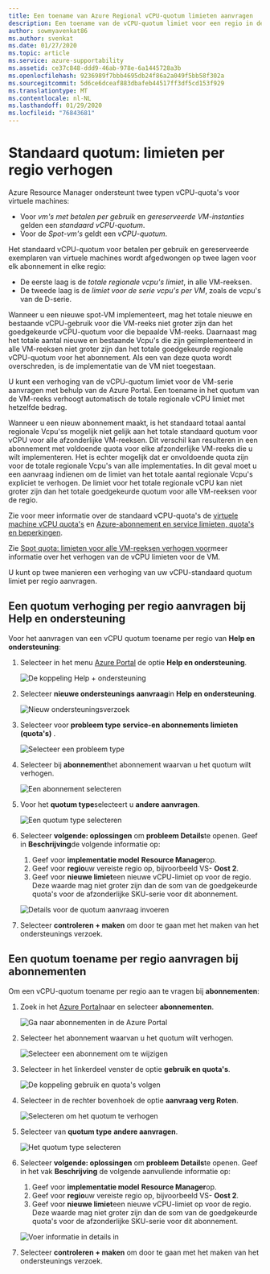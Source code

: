 ```yaml
---
title: Een toename van Azure Regional vCPU-quotum limieten aanvragen
description: Een toename van de vCPU-quotum limiet voor een regio in de Azure Portal aanvragen.
author: sowmyavenkat86
ms.author: svenkat
ms.date: 01/27/2020
ms.topic: article
ms.service: azure-supportability
ms.assetid: ce37c848-ddd9-46ab-978e-6a1445728a3b
ms.openlocfilehash: 9236989f7bbb4695db24f86a2a049f5bb58f302a
ms.sourcegitcommit: 5d6ce6dceaf883dbafeb44517ff3df5cd153f929
ms.translationtype: MT
ms.contentlocale: nl-NL
ms.lasthandoff: 01/29/2020
ms.locfileid: "76843681"
---
```

# <a name="standard-quota-increase-limits-by-region"></a>Standaard quotum: limieten per regio verhogen

Azure Resource Manager ondersteunt twee typen vCPU-quota's voor virtuele machines:

* Voor *vm's met betalen per gebruik* en *gereserveerde VM-instanties* gelden een *standaard vCPU-quotum*.
* Voor de *Spot-vm's* geldt een *vCPU-quotum*.

Het standaard vCPU-quotum voor betalen per gebruik en gereserveerde exemplaren van virtuele machines wordt afgedwongen op twee lagen voor elk abonnement in elke regio:

* De eerste laag is de *totale regionale vcpu's limiet*, in alle VM-reeksen.
* De tweede laag is de *limiet voor de serie vcpu's per VM*, zoals de vcpu's van de D-serie.

Wanneer u een nieuwe spot-VM implementeert, mag het totale nieuwe en bestaande vCPU-gebruik voor die VM-reeks niet groter zijn dan het goedgekeurde vCPU-quotum voor die bepaalde VM-reeks. Daarnaast mag het totale aantal nieuwe en bestaande Vcpu's die zijn geïmplementeerd in alle VM-reeksen niet groter zijn dan het totale goedgekeurde regionale vCPU-quotum voor het abonnement. Als een van deze quota wordt overschreden, is de implementatie van de VM niet toegestaan.

U kunt een verhoging van de vCPU-quotum limiet voor de VM-serie aanvragen met behulp van de Azure Portal. Een toename in het quotum van de VM-reeks verhoogt automatisch de totale regionale vCPU limiet met hetzelfde bedrag.

Wanneer u een nieuw abonnement maakt, is het standaard totaal aantal regionale Vcpu'ss mogelijk niet gelijk aan het totale standaard quotum voor vCPU voor alle afzonderlijke VM-reeksen. Dit verschil kan resulteren in een abonnement met voldoende quota voor elke afzonderlijke VM-reeks die u wilt implementeren. Het is echter mogelijk dat er onvoldoende quota zijn voor de totale regionale Vcpu's van alle implementaties. In dit geval moet u een aanvraag indienen om de limiet van het totale aantal regionale Vcpu's expliciet te verhogen. De limiet voor het totale regionale vCPU kan niet groter zijn dan het totale goedgekeurde quotum voor alle VM-reeksen voor de regio.

Zie voor meer informatie over de standaard vCPU-quota's de [virtuele machine vCPU quota's](../../virtual-machines/windows/quotas.md) en [Azure-abonnement en service limieten, quota's en beperkingen](../../azure-resource-manager/management/azure-subscription-service-limits.md).

Zie [Spot quota: limieten voor alle VM-reeksen verhogen voor](low-priority-quota.md)meer informatie over het verhogen van de vCPU limieten voor de VM.

U kunt op twee manieren een verhoging van uw vCPU-standaard quotum limiet per regio aanvragen.

## <a name="request-a-quota-increase-by-region-from-help--support"></a>Een quotum verhoging per regio aanvragen bij Help en ondersteuning

Voor het aanvragen van een vCPU quotum toename per regio van **Help en ondersteuning**:

1. Selecteer in het menu [Azure Portal](https://portal.azure.com) de optie **Help en ondersteuning**.

   ![De koppeling Help + ondersteuning](./media/resource-manager-core-quotas-request/help-plus-support.png)

1. Selecteer **nieuwe ondersteunings aanvraag**in **Help en ondersteuning**.

    ![Nieuw ondersteuningsverzoek](./media/resource-manager-core-quotas-request/new-support-request.png)

1. Selecteer voor **probleem type** **service-en abonnements limieten (quota's)** .

   ![Selecteer een probleem type](./media/resource-manager-core-quotas-request/select-quota-issue-type.png)

1. Selecteer bij **abonnement**het abonnement waarvan u het quotum wilt verhogen.

   ![Een abonnement selecteren](./media/resource-manager-core-quotas-request/select-subscription-support-request.png)

1. Voor het **quotum type**selecteert u **andere aanvragen**.

   ![Een quotum type selecteren](./media/resource-manager-core-quotas-request/regional-quotatype.png)

1. Selecteer **volgende: oplossingen** om **probleem Details**te openen. Geef in **Beschrijving**de volgende informatie op:

    1. Geef voor **implementatie model** **Resource Manager**op.  
    1. Geef voor **regio**uw vereiste regio op, bijvoorbeeld VS- **Oost 2**.  
    1. Geef voor **nieuwe limiet**een nieuwe vCPU-limiet op voor de regio. Deze waarde mag niet groter zijn dan de som van de goedgekeurde quota's voor de afzonderlijke SKU-serie voor dit abonnement.

    ![Details voor de quotum aanvraag invoeren](./media/resource-manager-core-quotas-request/regional-details.png)

1. Selecteer **controleren + maken** om door te gaan met het maken van het ondersteunings verzoek.

## <a name="request-a-quota-increase-by-region-from-subscriptions"></a>Een quotum toename per regio aanvragen bij abonnementen

Om een vCPU-quotum toename per regio aan te vragen bij **abonnementen**:

1. Zoek in het [Azure Portal](https://portal.azure.com)naar en selecteer **abonnementen**.

   ![Ga naar abonnementen in de Azure Portal](./media/resource-manager-core-quotas-request/search-for-subscriptions.png)

1. Selecteer het abonnement waarvan u het quotum wilt verhogen.

   ![Selecteer een abonnement om te wijzigen](./media/resource-manager-core-quotas-request/select-subscription-change-quota.png)

1. Selecteer in het linkerdeel venster de optie **gebruik en quota's**.

   ![De koppeling gebruik en quota's volgen](./media/resource-manager-core-quotas-request/select-usage-plus-quotas.png)

1. Selecteer in de rechter bovenhoek de optie **aanvraag verg Roten**.

   ![Selecteren om het quotum te verhogen](./media/resource-manager-core-quotas-request/request-increase-from-subscription.png)

1. Selecteer van **quotum type** **andere aanvragen**.

   ![Het quotum type selecteren](./media/resource-manager-core-quotas-request/regional-quotatype.png)

1. Selecteer **volgende: oplossingen** om **probleem Details**te openen. Geef in het vak **Beschrijving** de volgende aanvullende informatie op:

    1. Geef voor **implementatie model** **Resource Manager**op.  
    1. Geef voor **regio**uw vereiste regio op, bijvoorbeeld VS- **Oost 2**.  
    1. Geef voor **nieuwe limiet**een nieuwe vCPU-limiet op voor de regio. Deze waarde mag niet groter zijn dan de som van de goedgekeurde quota's voor de afzonderlijke SKU-serie voor dit abonnement.

    ![Voer informatie in details in](./media/resource-manager-core-quotas-request/regional-details.png)

1. Selecteer **controleren + maken** om door te gaan met het maken van het ondersteunings verzoek.
